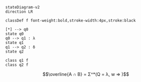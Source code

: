 

```mermaid
stateDiagram-v2
direction LR

classDef f font-weight:bold,stroke-width:4px,stroke:black

[*] --> q0
state q0
q0 --> q1 : λ
state q1
q1 --> q2 : δ
state q2

class q1 f
class q2 f
```

$$\overline{A ∩ B} = Σ^*(Q = λ, w ⇒   )$$